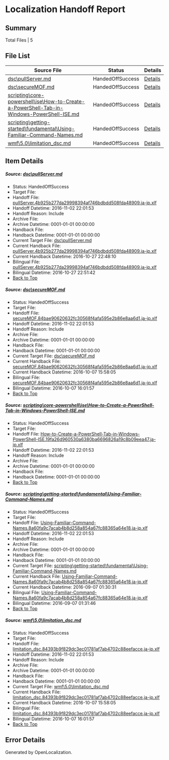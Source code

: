 # <a name='report-top'></a> Localization Handoff Report

## Summary
 Total Files | 5

## File List
 Source File | Status | Details 
 ----------- | ------ | ------- 
 [dsc\pullServer.md](https://github.com/PowerShell/powerShell-Docs/blob/08f91852d698954d6c3211bf8a429fe3b4143084/dsc/pullServer.md) | HandedOffSuccess | [Details](#1c9a3ca18995621332cbd05a2147c7b0f71e619e83)
 [dsc\secureMOF.md](https://github.com/PowerShell/powerShell-Docs/blob/be32b4acbfca788532e1b173809a7879ac4ecba0/dsc/secureMOF.md) | HandedOffSuccess | [Details](#68a203ea1c445c3d0269c48ec92c02c407bcd5e192)
 [scripting\core-powershell\ise\How-to-Create-a-PowerShell-Tab-in-Windows-PowerShell-ISE.md](https://github.com/PowerShell/powerShell-Docs/blob/d015dfae1990c66ea75aa45004b366d1609fb36f/scripting/core-powershell/ise/How-to-Create-a-PowerShell-Tab-in-Windows-PowerShell-ISE.md) | HandedOffSuccess | [Details](#460ab6d82b694266d31b09779866f746b56c9f512187)
 [scripting\getting-started\fundamental\Using-Familiar-Command-Names.md](https://github.com/PowerShell/powerShell-Docs/blob/0c22cc16f5c5becacfc07a6332c0b949f9da40e0/scripting/getting-started/fundamental/Using-Familiar-Command-Names.md) | HandedOffSuccess | [Details](#dc235dee1af01c1f3d29118e4824d6a2b49b113a2270)
 [wmf\5.0\limitation_dsc.md](https://github.com/PowerShell/powerShell-Docs/blob/39ded85dbb11fbb98b1ede001aa9e92dda81449e/wmf/5.0/limitation_dsc.md) | HandedOffSuccess | [Details](#52c2587e945407c7eeca67bf1b5c9a9c138706d92360)

## Item Details
##### <a name='1c9a3ca18995621332cbd05a2147c7b0f71e619e83'></a> Source: [dsc\pullServer.md](https://github.com/PowerShell/powerShell-Docs/blob/08f91852d698954d6c3211bf8a429fe3b4143084/dsc/pullServer.md)
* Status: HandedOffSuccess
* Target File: 
* Handoff File: [pullServer.4b925b277da29998394af746bdbdd508fda48909.ja-jp.xlf](https://github.com/PowerShell/powerShell-Docs.handoff/blob/4262410acfe2fd9d77e5282c3e5e47549e955949/ol-handoff/PowerShell/powerShell-Docs.ja-jp/live/pullServer.4b925b277da29998394af746bdbdd508fda48909.ja-jp.xlf)
* Handoff Datetime: 2016-11-02 22:01:53
* Handoff Reason: Include
* Archive File: 
* Archive Datetime: 0001-01-01 00:00:00
* Handback File: 
* Handback Datetime: 0001-01-01 00:00:00
* Current Target File: [dsc\pullServer.md](https://github.com/PowerShell/powerShell-Docs.ja-jp/blob/5aaa4d2dff8cac3704e57b4df7b1006a49b361c6/dsc/pullServer.md)
* Current Handback File: [pullServer.4b925b277da29998394af746bdbdd508fda48909.ja-jp.xlf](https://github.com/PowerShell/powerShell-Docs.handback/blob/5a8ab8f84bcb6b4240f40c395e0655cc83728d89/ol-handback/PowerShell/powerShell-Docs.ja-jp/live/pullServer.4b925b277da29998394af746bdbdd508fda48909.ja-jp.xlf)
* Current Handback Datetime: 2016-10-27 22:48:10
* Bilingual File: [pullServer.4b925b277da29998394af746bdbdd508fda48909.ja-jp.xlf](https://github.com/PowerShell/powerShell-Docs.handback/blob/5a8ab8f84bcb6b4240f40c395e0655cc83728d89/ol-handback/PowerShell/powerShell-Docs.ja-jp/live/pullServer.4b925b277da29998394af746bdbdd508fda48909.ja-jp.xlf)
* Bilingual Datetime: 2016-10-27 22:51:42
* [Back to Top](#report-top)

##### <a name='68a203ea1c445c3d0269c48ec92c02c407bcd5e192'></a> Source: [dsc\secureMOF.md](https://github.com/PowerShell/powerShell-Docs/blob/be32b4acbfca788532e1b173809a7879ac4ecba0/dsc/secureMOF.md)
* Status: HandedOffSuccess
* Target File: 
* Handoff File: [secureMOF.84bae90620632fc30568f4afa595e2b86e8aa6d1.ja-jp.xlf](https://github.com/PowerShell/powerShell-Docs.handoff/blob/4262410acfe2fd9d77e5282c3e5e47549e955949/ol-handoff/PowerShell/powerShell-Docs.ja-jp/live/secureMOF.84bae90620632fc30568f4afa595e2b86e8aa6d1.ja-jp.xlf)
* Handoff Datetime: 2016-11-02 22:01:53
* Handoff Reason: Include
* Archive File: 
* Archive Datetime: 0001-01-01 00:00:00
* Handback File: 
* Handback Datetime: 0001-01-01 00:00:00
* Current Target File: [dsc\secureMOF.md](https://github.com/PowerShell/powerShell-Docs.ja-jp/blob/b2af72e13a5c24e134804194b9a0b56fb9ed10a5/dsc/secureMOF.md)
* Current Handback File: [secureMOF.84bae90620632fc30568f4afa595e2b86e8aa6d1.ja-jp.xlf](https://github.com/PowerShell/powerShell-Docs.handback/blob/f9edfae4fe34ddc128a2c794d60ad42596c5b2df/ol-handback/PowerShell/powerShell-Docs.ja-jp/live/secureMOF.84bae90620632fc30568f4afa595e2b86e8aa6d1.ja-jp.xlf)
* Current Handback Datetime: 2016-10-07 15:58:05
* Bilingual File: [secureMOF.84bae90620632fc30568f4afa595e2b86e8aa6d1.ja-jp.xlf](https://github.com/PowerShell/powerShell-Docs.handback/blob/f9edfae4fe34ddc128a2c794d60ad42596c5b2df/ol-handback/PowerShell/powerShell-Docs.ja-jp/live/secureMOF.84bae90620632fc30568f4afa595e2b86e8aa6d1.ja-jp.xlf)
* Bilingual Datetime: 2016-10-07 16:01:57
* [Back to Top](#report-top)

##### <a name='460ab6d82b694266d31b09779866f746b56c9f512187'></a> Source: [scripting\core-powershell\ise\How-to-Create-a-PowerShell-Tab-in-Windows-PowerShell-ISE.md](https://github.com/PowerShell/powerShell-Docs/blob/d015dfae1990c66ea75aa45004b366d1609fb36f/scripting/core-powershell/ise/How-to-Create-a-PowerShell-Tab-in-Windows-PowerShell-ISE.md)
* Status: HandedOffSuccess
* Target File: 
* Handoff File: [How-to-Create-a-PowerShell-Tab-in-Windows-PowerShell-ISE.19fa26d960530a6380ba6696826a19c8b09eea47.ja-jp.xlf](https://github.com/PowerShell/powerShell-Docs.handoff/blob/4262410acfe2fd9d77e5282c3e5e47549e955949/ol-handoff/PowerShell/powerShell-Docs.ja-jp/live/How-to-Create-a-PowerShell-Tab-in-Windows-PowerShell-ISE.19fa26d960530a6380ba6696826a19c8b09eea47.ja-jp.xlf)
* Handoff Datetime: 2016-11-02 22:01:53
* Handoff Reason: Include
* Archive File: 
* Archive Datetime: 0001-01-01 00:00:00
* Handback File: 
* Handback Datetime: 0001-01-01 00:00:00
* [Back to Top](#report-top)

##### <a name='dc235dee1af01c1f3d29118e4824d6a2b49b113a2270'></a> Source: [scripting\getting-started\fundamental\Using-Familiar-Command-Names.md](https://github.com/PowerShell/powerShell-Docs/blob/0c22cc16f5c5becacfc07a6332c0b949f9da40e0/scripting/getting-started/fundamental/Using-Familiar-Command-Names.md)
* Status: HandedOffSuccess
* Target File: 
* Handoff File: [Using-Familiar-Command-Names.8a60fa9c7acab4b8d258a854a67fc88365a64e18.ja-jp.xlf](https://github.com/PowerShell/powerShell-Docs.handoff/blob/4262410acfe2fd9d77e5282c3e5e47549e955949/ol-handoff/PowerShell/powerShell-Docs.ja-jp/live/Using-Familiar-Command-Names.8a60fa9c7acab4b8d258a854a67fc88365a64e18.ja-jp.xlf)
* Handoff Datetime: 2016-11-02 22:01:53
* Handoff Reason: Include
* Archive File: 
* Archive Datetime: 0001-01-01 00:00:00
* Handback File: 
* Handback Datetime: 0001-01-01 00:00:00
* Current Target File: [scripting\getting-started\fundamental\Using-Familiar-Command-Names.md](https://github.com/PowerShell/powerShell-Docs.ja-jp/blob/8840ebfe41d47f665598979b6a12cb5807a2b8f9/scripting/getting-started/fundamental/Using-Familiar-Command-Names.md)
* Current Handback File: [Using-Familiar-Command-Names.8a60fa9c7acab4b8d258a854a67fc88365a64e18.ja-jp.xlf](https://github.com/PowerShell/powerShell-Docs.handback/blob/838bd722e4898066ba1c541f88cb10f497302e91/ol-handback/PowerShell/powerShell-Docs.ja-jp/live/Using-Familiar-Command-Names.8a60fa9c7acab4b8d258a854a67fc88365a64e18.ja-jp.xlf)
* Current Handback Datetime: 2016-09-07 01:30:31
* Bilingual File: [Using-Familiar-Command-Names.8a60fa9c7acab4b8d258a854a67fc88365a64e18.ja-jp.xlf](https://github.com/PowerShell/powerShell-Docs.handback/blob/838bd722e4898066ba1c541f88cb10f497302e91/ol-handback/PowerShell/powerShell-Docs.ja-jp/live/Using-Familiar-Command-Names.8a60fa9c7acab4b8d258a854a67fc88365a64e18.ja-jp.xlf)
* Bilingual Datetime: 2016-09-07 01:31:46
* [Back to Top](#report-top)

##### <a name='52c2587e945407c7eeca67bf1b5c9a9c138706d92360'></a> Source: [wmf\5.0\limitation_dsc.md](https://github.com/PowerShell/powerShell-Docs/blob/39ded85dbb11fbb98b1ede001aa9e92dda81449e/wmf/5.0/limitation_dsc.md)
* Status: HandedOffSuccess
* Target File: 
* Handoff File: [limitation_dsc.84393b9f829dc3ec01781af7ab4702c88eefacce.ja-jp.xlf](https://github.com/PowerShell/powerShell-Docs.handoff/blob/4262410acfe2fd9d77e5282c3e5e47549e955949/ol-handoff/PowerShell/powerShell-Docs.ja-jp/live/limitation_dsc.84393b9f829dc3ec01781af7ab4702c88eefacce.ja-jp.xlf)
* Handoff Datetime: 2016-11-02 22:01:53
* Handoff Reason: Include
* Archive File: 
* Archive Datetime: 0001-01-01 00:00:00
* Handback File: 
* Handback Datetime: 0001-01-01 00:00:00
* Current Target File: [wmf\5.0\limitation_dsc.md](https://github.com/PowerShell/powerShell-Docs.ja-jp/blob/b2af72e13a5c24e134804194b9a0b56fb9ed10a5/wmf/5.0/limitation_dsc.md)
* Current Handback File: [limitation_dsc.84393b9f829dc3ec01781af7ab4702c88eefacce.ja-jp.xlf](https://github.com/PowerShell/powerShell-Docs.handback/blob/f9edfae4fe34ddc128a2c794d60ad42596c5b2df/ol-handback/PowerShell/powerShell-Docs.ja-jp/live/limitation_dsc.84393b9f829dc3ec01781af7ab4702c88eefacce.ja-jp.xlf)
* Current Handback Datetime: 2016-10-07 15:58:05
* Bilingual File: [limitation_dsc.84393b9f829dc3ec01781af7ab4702c88eefacce.ja-jp.xlf](https://github.com/PowerShell/powerShell-Docs.handback/blob/f9edfae4fe34ddc128a2c794d60ad42596c5b2df/ol-handback/PowerShell/powerShell-Docs.ja-jp/live/limitation_dsc.84393b9f829dc3ec01781af7ab4702c88eefacce.ja-jp.xlf)
* Bilingual Datetime: 2016-10-07 16:01:57
* [Back to Top](#report-top)


## Error Details

Generated by OpenLocalization.
